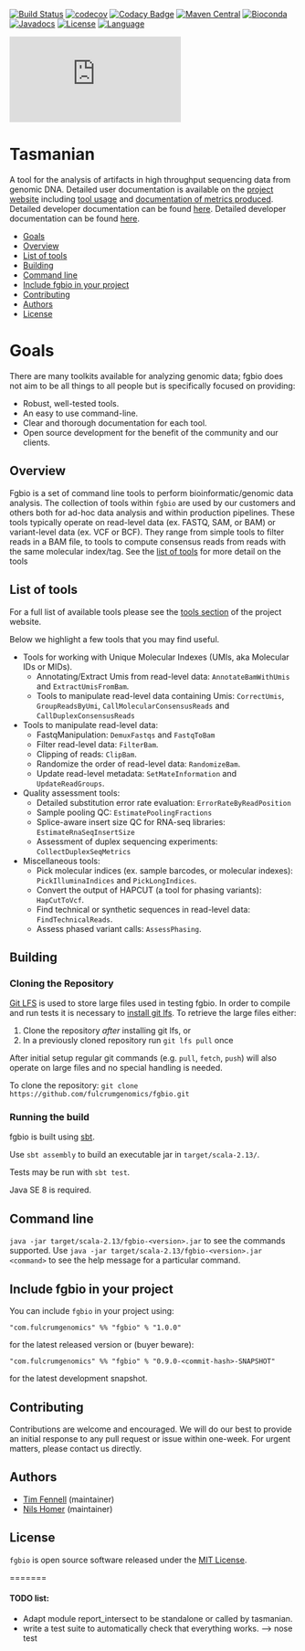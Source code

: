 [![Build Status](https://travis-ci.org/fulcrumgenomics/fgbio.svg?branch=master)](https://travis-ci.org/fulcrumgenomics/fgbio)
[![codecov](https://codecov.io/gh/fulcrumgenomics/fgbio/branch/master/graph/badge.svg)](https://codecov.io/gh/fulcrumgenomics/fgbio)
[![Codacy Badge](https://api.codacy.com/project/badge/Grade/fc4f5fe8dbe34bf784114435b202fab4)](https://www.codacy.com/app/contact_32/fgbio?utm_source=github.com&amp;utm_medium=referral&amp;utm_content=fulcrumgenomics/fgbio&amp;utm_campaign=Badge_Grade)
[![Maven Central](https://maven-badges.herokuapp.com/maven-central/com.fulcrumgenomics/fgbio_2.13/badge.svg)](https://maven-badges.herokuapp.com/maven-central/com.fulcrumgenomics/fgbio_2.13)
[![Bioconda](https://img.shields.io/conda/dn/bioconda/fgbio.svg?label=Bioconda)](http://bioconda.github.io/recipes/fgbio/README.html)
[![Javadocs](http://javadoc.io/badge/com.fulcrumgenomics/fgbio_2.13.svg)](http://javadoc.io/doc/com.fulcrumgenomics/fgbio_2.13)
[![License](http://img.shields.io/badge/license-MIT-blue.svg)](https://github.com/fulcrumgenomics/fgbio/blob/master/LICENSE)
[![Language](https://img.shields.io/badge/Made%20with-Python-1f425f.svg)](https://www.python.org)

<!-- Cartoon of tasmanian devil -->
![](https://www.kissclipart.com/cartoon-devil-bugs-bunny-clipart-tasmanian-devil-b-ryiinn/download-clipart.html)
<!-- ![](https://upload.wikimedia.org/wikipedia/en/c/c4/Taz-Looney_Tunes.svg) -->

Tasmanian
====

A tool for the analysis of artifacts in high throughput sequencing data from genomic DNA. Detailed user documentation is available on the [project website](http://fulcrumgenomics.github.io/fgbio/) including [tool usage](http://fulcrumgenomics.github.io/fgbio/tools/latest) and [documentation of metrics produced](http://fulcrumgenomics.github.io/fgbio/metrics/latest).  Detailed developer documentation can be found [here](http://javadoc.io/doc/com.fulcrumgenomics/fgbio_2.13). Detailed developer documentation can be found [here](http://javadoc.io/doc/com.fulcrumgenomics/fgbio_2.13).


<!---toc start-->
  * [Goals](#goals)
  * [Overview](#overview)
  * [List of tools](#list-of-tools)
  * [Building](#building)
  * [Command line](#command-line)
  * [Include fgbio in your project](#include-fgbio-in-your-project)
  * [Contributing](#contributing)
  * [Authors](#authors)
  * [License](#license)

<!---toc end-->

# Goals

There are many toolkits available for analyzing genomic data; fgbio does not aim to be all things to all people but is specifically focused on providing:

* Robust, well-tested tools.
* An easy to use command-line.
* Clear and thorough documentation for each tool.
* Open source development for the benefit of the community and our clients.

## Overview

Fgbio is a set of command line tools to perform bioinformatic/genomic data analysis. 
The collection of tools within `fgbio` are used by our customers and others both for ad-hoc data analysis and within production pipelines.
These tools typically operate on read-level data (ex. FASTQ, SAM, or BAM) or variant-level data (ex. VCF or BCF).
They range from simple tools to filter reads in a BAM file, to tools to compute consensus reads from reads with the same molecular index/tag.
See the [list of tools](#list-of-tools) for more detail on the tools

## List of tools

For a full list of available tools please see the [tools section](http://fulcrumgenomics.github.io/fgbio/tools/latest) of the project website.

Below we highlight a few tools that you may find useful.

* Tools for working with Unique Molecular Indexes (UMIs, aka Molecular IDs or MIDs). 
  * Annotating/Extract Umis from read-level data: `AnnotateBamWithUmis` and `ExtractUmisFromBam`.
  * Tools to manipulate read-level data containing Umis: `CorrectUmis`, `GroupReadsByUmi`, `CallMolecularConsensusReads` and `CallDuplexConsensusReads`
* Tools to manipulate read-level data:
  * FastqManipulation: `DemuxFastqs` and `FastqToBam`
  * Filter read-level data: `FilterBam`.
  * Clipping of reads: `ClipBam`.
  * Randomize the order of read-level data: `RandomizeBam`.
  * Update read-level metadata: `SetMateInformation` and `UpdateReadGroups`.
* Quality assessment tools:
  * Detailed substitution error rate evaluation: `ErrorRateByReadPosition`
  * Sample pooling QC: `EstimatePoolingFractions`
  * Splice-aware insert size QC for RNA-seq libraries: `EstimateRnaSeqInsertSize`
  * Assessment of duplex sequencing experiments: `CollectDuplexSeqMetrics`
* Miscellaneous tools:
  * Pick molecular indices (ex. sample barcodes, or molecular indexes): `PickIlluminaIndices` and `PickLongIndices`.
  * Convert the output of HAPCUT (a tool for phasing variants): `HapCutToVcf`.
  * Find technical or synthetic sequences in read-level data: `FindTechnicalReads`.
  * Assess phased variant calls: `AssessPhasing`.

## Building 
### Cloning the Repository

[Git LFS](https://git-lfs.github.com/) is used to store large files used in testing fgbio.  In order to compile and run tests it is necessary to [install git lfs](https://git-lfs.github.com/).  To retrieve the large files either:

1. Clone the repository _after_ installing git lfs, or
2. In a previously cloned repository run `git lfs pull` once

After initial setup regular git commands (e.g. `pull`, `fetch`, `push`) will also operate on large files and no special handling is needed.

To clone the repository: `git clone https://github.com/fulcrumgenomics/fgbio.git`

### Running the build
fgbio is built using [sbt](http://www.scala-sbt.org/).

Use ```sbt assembly``` to build an executable jar in ```target/scala-2.13/```.

Tests may be run with ```sbt test```.

Java SE 8 is required.


## Command line

`java -jar target/scala-2.13/fgbio-<version>.jar` to see the commands supported.  Use `java -jar target/scala-2.13/fgbio-<version>.jar <command>` to see the help message for a particular command.

## Include fgbio in your project

You can include `fgbio` in your project using:

```
"com.fulcrumgenomics" %% "fgbio" % "1.0.0"
```

for the latest released version or (buyer beware):

```
"com.fulcrumgenomics" %% "fgbio" % "0.9.0-<commit-hash>-SNAPSHOT"
```

for the latest development snapshot.

## Contributing

Contributions are welcome and encouraged.
We will do our best to provide an initial response to any pull request or issue within one-week.
For urgent matters, please contact us directly.

## Authors

* [Tim Fennell](https://github.com/tfenne) (maintainer)
* [Nils Homer](https://github.com/nh13) (maintainer)

## License

`fgbio` is open source software released under the [MIT License](https://github.com/fulcrumgenomics/fgbio/blob/master/LICENSE).



=======



#### TODO list:
* Adapt module report_intersect to be standalone or called by tasmanian.
* write a test suite to automatically check that everything works. --> nose test

